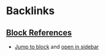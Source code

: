 
# Backlinks
## [Block References](<Block References.md>)
- [Jump to block](<Jump to block.md>) and [open in sidebar](<open in sidebar.md>)

